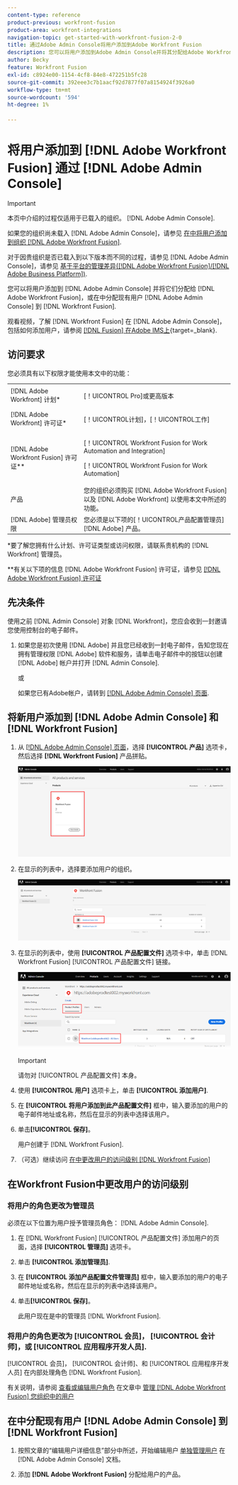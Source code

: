 ```yaml
---
content-type: reference
product-previous: workfront-fusion
product-area: workfront-integrations
navigation-topic: get-started-with-workfront-fusion-2-0
title: 通过Adobe Admin Console将用户添加到Adobe Workfront Fusion
description: 您可以将用户添加到Adobe Admin Console并将其分配给Adobe Workfront Fusion，也可以将Adobe Admin Console中的现有用户分配给Workfront Fusion。
author: Becky
feature: Workfront Fusion
exl-id: c8924e00-1154-4cf8-84e8-472251b5fc28
source-git-commit: 392eee3c7b1aacf92d7877f07a8154924f3926a0
workflow-type: tm+mt
source-wordcount: '594'
ht-degree: 1%

---
```


# 将用户添加到 [!DNL Adobe Workfront Fusion] 通过 [!DNL Adobe Admin Console]

>[!IMPORTANT]
>
>本页中介绍的过程仅适用于已载入的组织。 [!DNL Adobe Admin Console].
>
>如果您的组织尚未载入 [!DNL Adobe Admin Console]，请参见 [在中将用户添加到组织 [!DNL Adobe Workfront Fusion]](../organizations/add-user-to-an-organization.md).
>
>对于因贵组织是否已载入到以下版本而不同的过程，请参见 [!DNL Adobe Admin Console]，请参见 [基于平台的管理差异([!DNL Adobe Workfront Fusion]/[!DNL Adobe Business Platform])](../fusion-in-admin-console/fusion-adobe-admin-console.md).

您可以将用户添加到 [!DNL Adobe Admin Console] 并将它们分配给 [!DNL Adobe Workfront Fusion]，或在中分配现有用户 [!DNL Adobe Admin Console] 到 [!DNL Workfront Fusion].

观看视频，了解 [!DNL Workfront Fusion] 在 [!DNL Adobe Admin Console]，包括如何添加用户，请参阅 [[!DNL Fusion] 在Adobe IMS上](https://video.tv.adobe.com/v/3412464/){target=_blank}.

## 访问要求

您必须具有以下权限才能使用本文中的功能：

<table style="table-layout:auto"> 
 <col> 
 <col> 
 <tbody> 
  <tr> 
   <td role="rowheader">[!DNL Adobe Workfront] 计划*</td> 
   <td> <p>[！UICONTROL Pro]或更高版本</p> </td> 
  </tr> 
  <tr data-mc-conditions=""> 
   <td role="rowheader">[!DNL Adobe Workfront] 许可证*</td> 
   <td> <p>[！UICONTROL计划]，[！UICONTROL工作]</p> </td> 
  </tr> 
  <tr> 
   <td role="rowheader">[!DNL Adobe Workfront Fusion] 许可证**</td> 
   <td> <p>[！UICONTROL Workfront Fusion for Work Automation and Integration] </p> <p>[！UICONTROL Workfront Fusion for Work Automation] </p>  </td> 
  </tr> 
  <tr> 
   <td role="rowheader">产品</td> 
   <td>您的组织必须购买 [!DNL Adobe Workfront Fusion] 以及 [!DNL Adobe Workfront] 以使用本文中所述的功能。</td> 
  </tr>
   <tr> 
   <td role="rowheader">[!DNL Adobe] 管理员权限</td> 
   <td>您必须是以下项的[！UICONTROL产品配置管理员] [!DNL Adobe] 产品。</td> 
  </tr>
  </tbody> 
</table>

&#42;要了解您拥有什么计划、许可证类型或访问权限，请联系贵机构的 [!DNL Workfront] 管理员。

&#42;&#42;有关以下项的信息 [!DNL Adobe Workfront Fusion] 许可证，请参见 [[!DNL Adobe Workfront Fusion] 许可证](../../workfront-fusion/get-started/license-automation-vs-integration.md)



## 先决条件

使用之前 [!DNL Admin Console] 对象 [!DNL Workfront]，您应会收到一封邀请您使用控制台的电子邮件。

1. 如果您是初次使用 [!DNL Adobe] 并且您已经收到一封电子邮件，告知您现在拥有管理权限 [!DNL Adobe] 软件和服务，请单击电子邮件中的按钮以创建 [!DNL Adobe] 帐户并打开 [!DNL Admin Console].

   或

   如果您已有Adobe帐户，请转到 [[!DNL Adobe Admin Console] 页面](https://adminconsole.adobe.com/).


## 将新用户添加到 [!DNL Adobe Admin Console] 和 [!DNL Workfront Fusion]

1. 从 [[!DNL Adobe Admin Console] 页面](https://adminconsole.adobe.com/)，选择 **[!UICONTROL 产品]** 选项卡，然后选择 **[!DNL Workfront Fusion]** 产品拼贴。

   ![Admin Console中的融合](assets/fusion-product-admin-console.png)

1. 在显示的列表中，选择要添加用户的组织。

   ![Admin Console中的融合实例](assets/fusion-instances-admin-console.png)

1. 在显示的列表中，使用 **[!UICONTROL 产品配置文件]** 选项卡中，单击 [!DNL Workfront Fusion] [!UICONTROL 产品配置文件] 链接。

   ![Workfront Fusion产品配置文件](../../administration-and-setup/add-users/create-and-manage-users/assets/prod-profile-1.png)

   >[!IMPORTANT]
   >
   > 请勿对 [!UICONTROL 产品配置文件] 本身。

1. 使用 **[!UICONTROL 用户]** 选项卡上，单击 **[!UICONTROL 添加用户]**.

1. 在 **[!UICONTROL 将用户添加到此产品配置文件]** 框中，输入要添加的用户的电子邮件地址或名称，然后在显示的列表中选择该用户。

1. 单击&#x200B;**[!UICONTROL 保存]**。

   用户创建于 [!DNL Workfront Fusion].

   <!--
    >[!IMPORTANT]
    >
    > Do not make any changes to the Product Profile itself.
    -->

1. （可选）继续访问 [在中更改用户的访问级别 [!DNL Workfront Fusion]](#change-a-users-access-level-in-workfront-fusion)

## 在Workfront Fusion中更改用户的访问级别

### 将用户的角色更改为管理员

必须在以下位置为用户授予管理员角色： [!DNL Adobe Admin Console].

1. 在 [!DNL Workfront Fusion] [!UICONTROL 产品配置文件] 添加用户的页面，选择 **[!UICONTROL 管理员]** 选项卡。

1. 单击 **[!UICONTROL 添加管理员]**.

1. 在 **[!UICONTROL 添加产品配置文件管理员]** 框中，输入要添加的用户的电子邮件地址或名称，然后在显示的列表中选择该用户。

1. 单击&#x200B;**[!UICONTROL 保存]**。

   此用户现在是中的管理员 [!DNL Workfront Fusion].

### 将用户的角色更改为 [!UICONTROL 会员]， [!UICONTROL 会计师]，或 [!UICONTROL 应用程序开发人员].

[!UICONTROL 会员]， [!UICONTROL 会计师]、和 [!UICONTROL 应用程序开发人员] 在内部处理角色 [!DNL Workfront Fusion].

有关说明，请参阅 [查看或编辑用户角色](../organizations/manage-fusion-users.md#view-or-edit-user-roles) 在文章中 [管理 [!DNL Adobe Workfront Fusion] 您组织中的用户](../organizations/manage-fusion-users.md)

## 在中分配现有用户 [!DNL Adobe Admin Console] 到 [!DNL Workfront Fusion]

1. 按照文章的“编辑用户详细信息”部分中所述，开始编辑用户 [单独管理用户](https://helpx.adobe.com/enterprise/using/manage-users-individually.html) 在 [!DNL Adobe Admin Console] 文档。

1. 添加 **[!DNL Adobe Workfront Fusion]** 分配给用户的产品。
